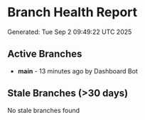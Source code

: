 # Branch Health Report
Generated: Tue Sep  2 09:49:22 UTC 2025

## Active Branches
- **main** - 13 minutes ago by Dashboard Bot

## Stale Branches (>30 days)
No stale branches found

